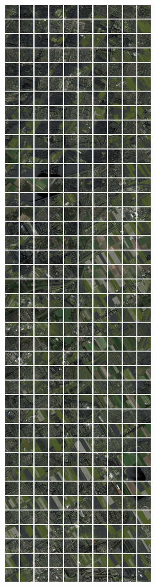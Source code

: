 <html>
<div>
<img src="https://github.com/HakkaTjakka/NL_TILE_MAP/blob/main/18/614/-1054/r.6140.-10540.png" height="44" width="44">
<img src="https://github.com/HakkaTjakka/NL_TILE_MAP/blob/main/18/614/-1054/r.6141.-10540.png" height="44" width="44">
<img src="https://github.com/HakkaTjakka/NL_TILE_MAP/blob/main/18/614/-1054/r.6142.-10540.png" height="44" width="44">
<img src="https://github.com/HakkaTjakka/NL_TILE_MAP/blob/main/18/614/-1054/r.6143.-10540.png" height="44" width="44">
<img src="https://github.com/HakkaTjakka/NL_TILE_MAP/blob/main/18/614/-1054/r.6144.-10540.png" height="44" width="44">
<img src="https://github.com/HakkaTjakka/NL_TILE_MAP/blob/main/18/614/-1054/r.6145.-10540.png" height="44" width="44">
<img src="https://github.com/HakkaTjakka/NL_TILE_MAP/blob/main/18/614/-1054/r.6146.-10540.png" height="44" width="44">
<img src="https://github.com/HakkaTjakka/NL_TILE_MAP/blob/main/18/614/-1054/r.6147.-10540.png" height="44" width="44">
<img src="https://github.com/HakkaTjakka/NL_TILE_MAP/blob/main/18/614/-1054/r.6148.-10540.png" height="44" width="44">
<img src="https://github.com/HakkaTjakka/NL_TILE_MAP/blob/main/18/614/-1054/r.6149.-10540.png" height="44" width="44">
<img src="https://github.com/HakkaTjakka/NL_TILE_MAP/blob/main/18/615/-1054/r.6150.-10540.png" height="44" width="44">
<img src="https://github.com/HakkaTjakka/NL_TILE_MAP/blob/main/18/615/-1054/r.6151.-10540.png" height="44" width="44">
<img src="https://github.com/HakkaTjakka/NL_TILE_MAP/blob/main/18/615/-1054/r.6152.-10540.png" height="44" width="44">
<img src="https://github.com/HakkaTjakka/NL_TILE_MAP/blob/main/18/615/-1054/r.6153.-10540.png" height="44" width="44">
<img src="https://github.com/HakkaTjakka/NL_TILE_MAP/blob/main/18/615/-1054/r.6154.-10540.png" height="44" width="44">
<img src="https://github.com/HakkaTjakka/NL_TILE_MAP/blob/main/18/615/-1054/r.6155.-10540.png" height="44" width="44">
<img src="https://github.com/HakkaTjakka/NL_TILE_MAP/blob/main/18/615/-1054/r.6156.-10540.png" height="44" width="44">
<img src="https://github.com/HakkaTjakka/NL_TILE_MAP/blob/main/18/615/-1054/r.6157.-10540.png" height="44" width="44">
<img src="https://github.com/HakkaTjakka/NL_TILE_MAP/blob/main/18/615/-1054/r.6158.-10540.png" height="44" width="44">
<img src="https://github.com/HakkaTjakka/NL_TILE_MAP/blob/main/18/615/-1054/r.6159.-10540.png" height="44" width="44">
<br>
<img src="https://github.com/HakkaTjakka/NL_TILE_MAP/blob/main/18/614/-1054/r.6140.-10539.png" height="44" width="44">
<img src="https://github.com/HakkaTjakka/NL_TILE_MAP/blob/main/18/614/-1054/r.6141.-10539.png" height="44" width="44">
<img src="https://github.com/HakkaTjakka/NL_TILE_MAP/blob/main/18/614/-1054/r.6142.-10539.png" height="44" width="44">
<img src="https://github.com/HakkaTjakka/NL_TILE_MAP/blob/main/18/614/-1054/r.6143.-10539.png" height="44" width="44">
<img src="https://github.com/HakkaTjakka/NL_TILE_MAP/blob/main/18/614/-1054/r.6144.-10539.png" height="44" width="44">
<img src="https://github.com/HakkaTjakka/NL_TILE_MAP/blob/main/18/614/-1054/r.6145.-10539.png" height="44" width="44">
<img src="https://github.com/HakkaTjakka/NL_TILE_MAP/blob/main/18/614/-1054/r.6146.-10539.png" height="44" width="44">
<img src="https://github.com/HakkaTjakka/NL_TILE_MAP/blob/main/18/614/-1054/r.6147.-10539.png" height="44" width="44">
<img src="https://github.com/HakkaTjakka/NL_TILE_MAP/blob/main/18/614/-1054/r.6148.-10539.png" height="44" width="44">
<img src="https://github.com/HakkaTjakka/NL_TILE_MAP/blob/main/18/614/-1054/r.6149.-10539.png" height="44" width="44">
<img src="https://github.com/HakkaTjakka/NL_TILE_MAP/blob/main/18/615/-1054/r.6150.-10539.png" height="44" width="44">
<img src="https://github.com/HakkaTjakka/NL_TILE_MAP/blob/main/18/615/-1054/r.6151.-10539.png" height="44" width="44">
<img src="https://github.com/HakkaTjakka/NL_TILE_MAP/blob/main/18/615/-1054/r.6152.-10539.png" height="44" width="44">
<img src="https://github.com/HakkaTjakka/NL_TILE_MAP/blob/main/18/615/-1054/r.6153.-10539.png" height="44" width="44">
<img src="https://github.com/HakkaTjakka/NL_TILE_MAP/blob/main/18/615/-1054/r.6154.-10539.png" height="44" width="44">
<img src="https://github.com/HakkaTjakka/NL_TILE_MAP/blob/main/18/615/-1054/r.6155.-10539.png" height="44" width="44">
<img src="https://github.com/HakkaTjakka/NL_TILE_MAP/blob/main/18/615/-1054/r.6156.-10539.png" height="44" width="44">
<img src="https://github.com/HakkaTjakka/NL_TILE_MAP/blob/main/18/615/-1054/r.6157.-10539.png" height="44" width="44">
<img src="https://github.com/HakkaTjakka/NL_TILE_MAP/blob/main/18/615/-1054/r.6158.-10539.png" height="44" width="44">
<img src="https://github.com/HakkaTjakka/NL_TILE_MAP/blob/main/18/615/-1054/r.6159.-10539.png" height="44" width="44">
<br>
<img src="https://github.com/HakkaTjakka/NL_TILE_MAP/blob/main/18/614/-1054/r.6140.-10538.png" height="44" width="44">
<img src="https://github.com/HakkaTjakka/NL_TILE_MAP/blob/main/18/614/-1054/r.6141.-10538.png" height="44" width="44">
<img src="https://github.com/HakkaTjakka/NL_TILE_MAP/blob/main/18/614/-1054/r.6142.-10538.png" height="44" width="44">
<img src="https://github.com/HakkaTjakka/NL_TILE_MAP/blob/main/18/614/-1054/r.6143.-10538.png" height="44" width="44">
<img src="https://github.com/HakkaTjakka/NL_TILE_MAP/blob/main/18/614/-1054/r.6144.-10538.png" height="44" width="44">
<img src="https://github.com/HakkaTjakka/NL_TILE_MAP/blob/main/18/614/-1054/r.6145.-10538.png" height="44" width="44">
<img src="https://github.com/HakkaTjakka/NL_TILE_MAP/blob/main/18/614/-1054/r.6146.-10538.png" height="44" width="44">
<img src="https://github.com/HakkaTjakka/NL_TILE_MAP/blob/main/18/614/-1054/r.6147.-10538.png" height="44" width="44">
<img src="https://github.com/HakkaTjakka/NL_TILE_MAP/blob/main/18/614/-1054/r.6148.-10538.png" height="44" width="44">
<img src="https://github.com/HakkaTjakka/NL_TILE_MAP/blob/main/18/614/-1054/r.6149.-10538.png" height="44" width="44">
<img src="https://github.com/HakkaTjakka/NL_TILE_MAP/blob/main/18/615/-1054/r.6150.-10538.png" height="44" width="44">
<img src="https://github.com/HakkaTjakka/NL_TILE_MAP/blob/main/18/615/-1054/r.6151.-10538.png" height="44" width="44">
<img src="https://github.com/HakkaTjakka/NL_TILE_MAP/blob/main/18/615/-1054/r.6152.-10538.png" height="44" width="44">
<img src="https://github.com/HakkaTjakka/NL_TILE_MAP/blob/main/18/615/-1054/r.6153.-10538.png" height="44" width="44">
<img src="https://github.com/HakkaTjakka/NL_TILE_MAP/blob/main/18/615/-1054/r.6154.-10538.png" height="44" width="44">
<img src="https://github.com/HakkaTjakka/NL_TILE_MAP/blob/main/18/615/-1054/r.6155.-10538.png" height="44" width="44">
<img src="https://github.com/HakkaTjakka/NL_TILE_MAP/blob/main/18/615/-1054/r.6156.-10538.png" height="44" width="44">
<img src="https://github.com/HakkaTjakka/NL_TILE_MAP/blob/main/18/615/-1054/r.6157.-10538.png" height="44" width="44">
<img src="https://github.com/HakkaTjakka/NL_TILE_MAP/blob/main/18/615/-1054/r.6158.-10538.png" height="44" width="44">
<img src="https://github.com/HakkaTjakka/NL_TILE_MAP/blob/main/18/615/-1054/r.6159.-10538.png" height="44" width="44">
<br>
<img src="https://github.com/HakkaTjakka/NL_TILE_MAP/blob/main/18/614/-1054/r.6140.-10537.png" height="44" width="44">
<img src="https://github.com/HakkaTjakka/NL_TILE_MAP/blob/main/18/614/-1054/r.6141.-10537.png" height="44" width="44">
<img src="https://github.com/HakkaTjakka/NL_TILE_MAP/blob/main/18/614/-1054/r.6142.-10537.png" height="44" width="44">
<img src="https://github.com/HakkaTjakka/NL_TILE_MAP/blob/main/18/614/-1054/r.6143.-10537.png" height="44" width="44">
<img src="https://github.com/HakkaTjakka/NL_TILE_MAP/blob/main/18/614/-1054/r.6144.-10537.png" height="44" width="44">
<img src="https://github.com/HakkaTjakka/NL_TILE_MAP/blob/main/18/614/-1054/r.6145.-10537.png" height="44" width="44">
<img src="https://github.com/HakkaTjakka/NL_TILE_MAP/blob/main/18/614/-1054/r.6146.-10537.png" height="44" width="44">
<img src="https://github.com/HakkaTjakka/NL_TILE_MAP/blob/main/18/614/-1054/r.6147.-10537.png" height="44" width="44">
<img src="https://github.com/HakkaTjakka/NL_TILE_MAP/blob/main/18/614/-1054/r.6148.-10537.png" height="44" width="44">
<img src="https://github.com/HakkaTjakka/NL_TILE_MAP/blob/main/18/614/-1054/r.6149.-10537.png" height="44" width="44">
<img src="https://github.com/HakkaTjakka/NL_TILE_MAP/blob/main/18/615/-1054/r.6150.-10537.png" height="44" width="44">
<img src="https://github.com/HakkaTjakka/NL_TILE_MAP/blob/main/18/615/-1054/r.6151.-10537.png" height="44" width="44">
<img src="https://github.com/HakkaTjakka/NL_TILE_MAP/blob/main/18/615/-1054/r.6152.-10537.png" height="44" width="44">
<img src="https://github.com/HakkaTjakka/NL_TILE_MAP/blob/main/18/615/-1054/r.6153.-10537.png" height="44" width="44">
<img src="https://github.com/HakkaTjakka/NL_TILE_MAP/blob/main/18/615/-1054/r.6154.-10537.png" height="44" width="44">
<img src="https://github.com/HakkaTjakka/NL_TILE_MAP/blob/main/18/615/-1054/r.6155.-10537.png" height="44" width="44">
<img src="https://github.com/HakkaTjakka/NL_TILE_MAP/blob/main/18/615/-1054/r.6156.-10537.png" height="44" width="44">
<img src="https://github.com/HakkaTjakka/NL_TILE_MAP/blob/main/18/615/-1054/r.6157.-10537.png" height="44" width="44">
<img src="https://github.com/HakkaTjakka/NL_TILE_MAP/blob/main/18/615/-1054/r.6158.-10537.png" height="44" width="44">
<img src="https://github.com/HakkaTjakka/NL_TILE_MAP/blob/main/18/615/-1054/r.6159.-10537.png" height="44" width="44">
<br>
<img src="https://github.com/HakkaTjakka/NL_TILE_MAP/blob/main/18/614/-1054/r.6140.-10536.png" height="44" width="44">
<img src="https://github.com/HakkaTjakka/NL_TILE_MAP/blob/main/18/614/-1054/r.6141.-10536.png" height="44" width="44">
<img src="https://github.com/HakkaTjakka/NL_TILE_MAP/blob/main/18/614/-1054/r.6142.-10536.png" height="44" width="44">
<img src="https://github.com/HakkaTjakka/NL_TILE_MAP/blob/main/18/614/-1054/r.6143.-10536.png" height="44" width="44">
<img src="https://github.com/HakkaTjakka/NL_TILE_MAP/blob/main/18/614/-1054/r.6144.-10536.png" height="44" width="44">
<img src="https://github.com/HakkaTjakka/NL_TILE_MAP/blob/main/18/614/-1054/r.6145.-10536.png" height="44" width="44">
<img src="https://github.com/HakkaTjakka/NL_TILE_MAP/blob/main/18/614/-1054/r.6146.-10536.png" height="44" width="44">
<img src="https://github.com/HakkaTjakka/NL_TILE_MAP/blob/main/18/614/-1054/r.6147.-10536.png" height="44" width="44">
<img src="https://github.com/HakkaTjakka/NL_TILE_MAP/blob/main/18/614/-1054/r.6148.-10536.png" height="44" width="44">
<img src="https://github.com/HakkaTjakka/NL_TILE_MAP/blob/main/18/614/-1054/r.6149.-10536.png" height="44" width="44">
<img src="https://github.com/HakkaTjakka/NL_TILE_MAP/blob/main/18/615/-1054/r.6150.-10536.png" height="44" width="44">
<img src="https://github.com/HakkaTjakka/NL_TILE_MAP/blob/main/18/615/-1054/r.6151.-10536.png" height="44" width="44">
<img src="https://github.com/HakkaTjakka/NL_TILE_MAP/blob/main/18/615/-1054/r.6152.-10536.png" height="44" width="44">
<img src="https://github.com/HakkaTjakka/NL_TILE_MAP/blob/main/18/615/-1054/r.6153.-10536.png" height="44" width="44">
<img src="https://github.com/HakkaTjakka/NL_TILE_MAP/blob/main/18/615/-1054/r.6154.-10536.png" height="44" width="44">
<img src="https://github.com/HakkaTjakka/NL_TILE_MAP/blob/main/18/615/-1054/r.6155.-10536.png" height="44" width="44">
<img src="https://github.com/HakkaTjakka/NL_TILE_MAP/blob/main/18/615/-1054/r.6156.-10536.png" height="44" width="44">
<img src="https://github.com/HakkaTjakka/NL_TILE_MAP/blob/main/18/615/-1054/r.6157.-10536.png" height="44" width="44">
<img src="https://github.com/HakkaTjakka/NL_TILE_MAP/blob/main/18/615/-1054/r.6158.-10536.png" height="44" width="44">
<img src="https://github.com/HakkaTjakka/NL_TILE_MAP/blob/main/18/615/-1054/r.6159.-10536.png" height="44" width="44">
<br>
<img src="https://github.com/HakkaTjakka/NL_TILE_MAP/blob/main/18/614/-1054/r.6140.-10535.png" height="44" width="44">
<img src="https://github.com/HakkaTjakka/NL_TILE_MAP/blob/main/18/614/-1054/r.6141.-10535.png" height="44" width="44">
<img src="https://github.com/HakkaTjakka/NL_TILE_MAP/blob/main/18/614/-1054/r.6142.-10535.png" height="44" width="44">
<img src="https://github.com/HakkaTjakka/NL_TILE_MAP/blob/main/18/614/-1054/r.6143.-10535.png" height="44" width="44">
<img src="https://github.com/HakkaTjakka/NL_TILE_MAP/blob/main/18/614/-1054/r.6144.-10535.png" height="44" width="44">
<img src="https://github.com/HakkaTjakka/NL_TILE_MAP/blob/main/18/614/-1054/r.6145.-10535.png" height="44" width="44">
<img src="https://github.com/HakkaTjakka/NL_TILE_MAP/blob/main/18/614/-1054/r.6146.-10535.png" height="44" width="44">
<img src="https://github.com/HakkaTjakka/NL_TILE_MAP/blob/main/18/614/-1054/r.6147.-10535.png" height="44" width="44">
<img src="https://github.com/HakkaTjakka/NL_TILE_MAP/blob/main/18/614/-1054/r.6148.-10535.png" height="44" width="44">
<img src="https://github.com/HakkaTjakka/NL_TILE_MAP/blob/main/18/614/-1054/r.6149.-10535.png" height="44" width="44">
<img src="https://github.com/HakkaTjakka/NL_TILE_MAP/blob/main/18/615/-1054/r.6150.-10535.png" height="44" width="44">
<img src="https://github.com/HakkaTjakka/NL_TILE_MAP/blob/main/18/615/-1054/r.6151.-10535.png" height="44" width="44">
<img src="https://github.com/HakkaTjakka/NL_TILE_MAP/blob/main/18/615/-1054/r.6152.-10535.png" height="44" width="44">
<img src="https://github.com/HakkaTjakka/NL_TILE_MAP/blob/main/18/615/-1054/r.6153.-10535.png" height="44" width="44">
<img src="https://github.com/HakkaTjakka/NL_TILE_MAP/blob/main/18/615/-1054/r.6154.-10535.png" height="44" width="44">
<img src="https://github.com/HakkaTjakka/NL_TILE_MAP/blob/main/18/615/-1054/r.6155.-10535.png" height="44" width="44">
<img src="https://github.com/HakkaTjakka/NL_TILE_MAP/blob/main/18/615/-1054/r.6156.-10535.png" height="44" width="44">
<img src="https://github.com/HakkaTjakka/NL_TILE_MAP/blob/main/18/615/-1054/r.6157.-10535.png" height="44" width="44">
<img src="https://github.com/HakkaTjakka/NL_TILE_MAP/blob/main/18/615/-1054/r.6158.-10535.png" height="44" width="44">
<img src="https://github.com/HakkaTjakka/NL_TILE_MAP/blob/main/18/615/-1054/r.6159.-10535.png" height="44" width="44">
<br>
<img src="https://github.com/HakkaTjakka/NL_TILE_MAP/blob/main/18/614/-1054/r.6140.-10534.png" height="44" width="44">
<img src="https://github.com/HakkaTjakka/NL_TILE_MAP/blob/main/18/614/-1054/r.6141.-10534.png" height="44" width="44">
<img src="https://github.com/HakkaTjakka/NL_TILE_MAP/blob/main/18/614/-1054/r.6142.-10534.png" height="44" width="44">
<img src="https://github.com/HakkaTjakka/NL_TILE_MAP/blob/main/18/614/-1054/r.6143.-10534.png" height="44" width="44">
<img src="https://github.com/HakkaTjakka/NL_TILE_MAP/blob/main/18/614/-1054/r.6144.-10534.png" height="44" width="44">
<img src="https://github.com/HakkaTjakka/NL_TILE_MAP/blob/main/18/614/-1054/r.6145.-10534.png" height="44" width="44">
<img src="https://github.com/HakkaTjakka/NL_TILE_MAP/blob/main/18/614/-1054/r.6146.-10534.png" height="44" width="44">
<img src="https://github.com/HakkaTjakka/NL_TILE_MAP/blob/main/18/614/-1054/r.6147.-10534.png" height="44" width="44">
<img src="https://github.com/HakkaTjakka/NL_TILE_MAP/blob/main/18/614/-1054/r.6148.-10534.png" height="44" width="44">
<img src="https://github.com/HakkaTjakka/NL_TILE_MAP/blob/main/18/614/-1054/r.6149.-10534.png" height="44" width="44">
<img src="https://github.com/HakkaTjakka/NL_TILE_MAP/blob/main/18/615/-1054/r.6150.-10534.png" height="44" width="44">
<img src="https://github.com/HakkaTjakka/NL_TILE_MAP/blob/main/18/615/-1054/r.6151.-10534.png" height="44" width="44">
<img src="https://github.com/HakkaTjakka/NL_TILE_MAP/blob/main/18/615/-1054/r.6152.-10534.png" height="44" width="44">
<img src="https://github.com/HakkaTjakka/NL_TILE_MAP/blob/main/18/615/-1054/r.6153.-10534.png" height="44" width="44">
<img src="https://github.com/HakkaTjakka/NL_TILE_MAP/blob/main/18/615/-1054/r.6154.-10534.png" height="44" width="44">
<img src="https://github.com/HakkaTjakka/NL_TILE_MAP/blob/main/18/615/-1054/r.6155.-10534.png" height="44" width="44">
<img src="https://github.com/HakkaTjakka/NL_TILE_MAP/blob/main/18/615/-1054/r.6156.-10534.png" height="44" width="44">
<img src="https://github.com/HakkaTjakka/NL_TILE_MAP/blob/main/18/615/-1054/r.6157.-10534.png" height="44" width="44">
<img src="https://github.com/HakkaTjakka/NL_TILE_MAP/blob/main/18/615/-1054/r.6158.-10534.png" height="44" width="44">
<img src="https://github.com/HakkaTjakka/NL_TILE_MAP/blob/main/18/615/-1054/r.6159.-10534.png" height="44" width="44">
<br>
<img src="https://github.com/HakkaTjakka/NL_TILE_MAP/blob/main/18/614/-1054/r.6140.-10533.png" height="44" width="44">
<img src="https://github.com/HakkaTjakka/NL_TILE_MAP/blob/main/18/614/-1054/r.6141.-10533.png" height="44" width="44">
<img src="https://github.com/HakkaTjakka/NL_TILE_MAP/blob/main/18/614/-1054/r.6142.-10533.png" height="44" width="44">
<img src="https://github.com/HakkaTjakka/NL_TILE_MAP/blob/main/18/614/-1054/r.6143.-10533.png" height="44" width="44">
<img src="https://github.com/HakkaTjakka/NL_TILE_MAP/blob/main/18/614/-1054/r.6144.-10533.png" height="44" width="44">
<img src="https://github.com/HakkaTjakka/NL_TILE_MAP/blob/main/18/614/-1054/r.6145.-10533.png" height="44" width="44">
<img src="https://github.com/HakkaTjakka/NL_TILE_MAP/blob/main/18/614/-1054/r.6146.-10533.png" height="44" width="44">
<img src="https://github.com/HakkaTjakka/NL_TILE_MAP/blob/main/18/614/-1054/r.6147.-10533.png" height="44" width="44">
<img src="https://github.com/HakkaTjakka/NL_TILE_MAP/blob/main/18/614/-1054/r.6148.-10533.png" height="44" width="44">
<img src="https://github.com/HakkaTjakka/NL_TILE_MAP/blob/main/18/614/-1054/r.6149.-10533.png" height="44" width="44">
<img src="https://github.com/HakkaTjakka/NL_TILE_MAP/blob/main/18/615/-1054/r.6150.-10533.png" height="44" width="44">
<img src="https://github.com/HakkaTjakka/NL_TILE_MAP/blob/main/18/615/-1054/r.6151.-10533.png" height="44" width="44">
<img src="https://github.com/HakkaTjakka/NL_TILE_MAP/blob/main/18/615/-1054/r.6152.-10533.png" height="44" width="44">
<img src="https://github.com/HakkaTjakka/NL_TILE_MAP/blob/main/18/615/-1054/r.6153.-10533.png" height="44" width="44">
<img src="https://github.com/HakkaTjakka/NL_TILE_MAP/blob/main/18/615/-1054/r.6154.-10533.png" height="44" width="44">
<img src="https://github.com/HakkaTjakka/NL_TILE_MAP/blob/main/18/615/-1054/r.6155.-10533.png" height="44" width="44">
<img src="https://github.com/HakkaTjakka/NL_TILE_MAP/blob/main/18/615/-1054/r.6156.-10533.png" height="44" width="44">
<img src="https://github.com/HakkaTjakka/NL_TILE_MAP/blob/main/18/615/-1054/r.6157.-10533.png" height="44" width="44">
<img src="https://github.com/HakkaTjakka/NL_TILE_MAP/blob/main/18/615/-1054/r.6158.-10533.png" height="44" width="44">
<img src="https://github.com/HakkaTjakka/NL_TILE_MAP/blob/main/18/615/-1054/r.6159.-10533.png" height="44" width="44">
<br>
<img src="https://github.com/HakkaTjakka/NL_TILE_MAP/blob/main/18/614/-1054/r.6140.-10532.png" height="44" width="44">
<img src="https://github.com/HakkaTjakka/NL_TILE_MAP/blob/main/18/614/-1054/r.6141.-10532.png" height="44" width="44">
<img src="https://github.com/HakkaTjakka/NL_TILE_MAP/blob/main/18/614/-1054/r.6142.-10532.png" height="44" width="44">
<img src="https://github.com/HakkaTjakka/NL_TILE_MAP/blob/main/18/614/-1054/r.6143.-10532.png" height="44" width="44">
<img src="https://github.com/HakkaTjakka/NL_TILE_MAP/blob/main/18/614/-1054/r.6144.-10532.png" height="44" width="44">
<img src="https://github.com/HakkaTjakka/NL_TILE_MAP/blob/main/18/614/-1054/r.6145.-10532.png" height="44" width="44">
<img src="https://github.com/HakkaTjakka/NL_TILE_MAP/blob/main/18/614/-1054/r.6146.-10532.png" height="44" width="44">
<img src="https://github.com/HakkaTjakka/NL_TILE_MAP/blob/main/18/614/-1054/r.6147.-10532.png" height="44" width="44">
<img src="https://github.com/HakkaTjakka/NL_TILE_MAP/blob/main/18/614/-1054/r.6148.-10532.png" height="44" width="44">
<img src="https://github.com/HakkaTjakka/NL_TILE_MAP/blob/main/18/614/-1054/r.6149.-10532.png" height="44" width="44">
<img src="https://github.com/HakkaTjakka/NL_TILE_MAP/blob/main/18/615/-1054/r.6150.-10532.png" height="44" width="44">
<img src="https://github.com/HakkaTjakka/NL_TILE_MAP/blob/main/18/615/-1054/r.6151.-10532.png" height="44" width="44">
<img src="https://github.com/HakkaTjakka/NL_TILE_MAP/blob/main/18/615/-1054/r.6152.-10532.png" height="44" width="44">
<img src="https://github.com/HakkaTjakka/NL_TILE_MAP/blob/main/18/615/-1054/r.6153.-10532.png" height="44" width="44">
<img src="https://github.com/HakkaTjakka/NL_TILE_MAP/blob/main/18/615/-1054/r.6154.-10532.png" height="44" width="44">
<img src="https://github.com/HakkaTjakka/NL_TILE_MAP/blob/main/18/615/-1054/r.6155.-10532.png" height="44" width="44">
<img src="https://github.com/HakkaTjakka/NL_TILE_MAP/blob/main/18/615/-1054/r.6156.-10532.png" height="44" width="44">
<img src="https://github.com/HakkaTjakka/NL_TILE_MAP/blob/main/18/615/-1054/r.6157.-10532.png" height="44" width="44">
<img src="https://github.com/HakkaTjakka/NL_TILE_MAP/blob/main/18/615/-1054/r.6158.-10532.png" height="44" width="44">
<img src="https://github.com/HakkaTjakka/NL_TILE_MAP/blob/main/18/615/-1054/r.6159.-10532.png" height="44" width="44">
<br>
<img src="https://github.com/HakkaTjakka/NL_TILE_MAP/blob/main/18/614/-1054/r.6140.-10531.png" height="44" width="44">
<img src="https://github.com/HakkaTjakka/NL_TILE_MAP/blob/main/18/614/-1054/r.6141.-10531.png" height="44" width="44">
<img src="https://github.com/HakkaTjakka/NL_TILE_MAP/blob/main/18/614/-1054/r.6142.-10531.png" height="44" width="44">
<img src="https://github.com/HakkaTjakka/NL_TILE_MAP/blob/main/18/614/-1054/r.6143.-10531.png" height="44" width="44">
<img src="https://github.com/HakkaTjakka/NL_TILE_MAP/blob/main/18/614/-1054/r.6144.-10531.png" height="44" width="44">
<img src="https://github.com/HakkaTjakka/NL_TILE_MAP/blob/main/18/614/-1054/r.6145.-10531.png" height="44" width="44">
<img src="https://github.com/HakkaTjakka/NL_TILE_MAP/blob/main/18/614/-1054/r.6146.-10531.png" height="44" width="44">
<img src="https://github.com/HakkaTjakka/NL_TILE_MAP/blob/main/18/614/-1054/r.6147.-10531.png" height="44" width="44">
<img src="https://github.com/HakkaTjakka/NL_TILE_MAP/blob/main/18/614/-1054/r.6148.-10531.png" height="44" width="44">
<img src="https://github.com/HakkaTjakka/NL_TILE_MAP/blob/main/18/614/-1054/r.6149.-10531.png" height="44" width="44">
<img src="https://github.com/HakkaTjakka/NL_TILE_MAP/blob/main/18/615/-1054/r.6150.-10531.png" height="44" width="44">
<img src="https://github.com/HakkaTjakka/NL_TILE_MAP/blob/main/18/615/-1054/r.6151.-10531.png" height="44" width="44">
<img src="https://github.com/HakkaTjakka/NL_TILE_MAP/blob/main/18/615/-1054/r.6152.-10531.png" height="44" width="44">
<img src="https://github.com/HakkaTjakka/NL_TILE_MAP/blob/main/18/615/-1054/r.6153.-10531.png" height="44" width="44">
<img src="https://github.com/HakkaTjakka/NL_TILE_MAP/blob/main/18/615/-1054/r.6154.-10531.png" height="44" width="44">
<img src="https://github.com/HakkaTjakka/NL_TILE_MAP/blob/main/18/615/-1054/r.6155.-10531.png" height="44" width="44">
<img src="https://github.com/HakkaTjakka/NL_TILE_MAP/blob/main/18/615/-1054/r.6156.-10531.png" height="44" width="44">
<img src="https://github.com/HakkaTjakka/NL_TILE_MAP/blob/main/18/615/-1054/r.6157.-10531.png" height="44" width="44">
<img src="https://github.com/HakkaTjakka/NL_TILE_MAP/blob/main/18/615/-1054/r.6158.-10531.png" height="44" width="44">
<img src="https://github.com/HakkaTjakka/NL_TILE_MAP/blob/main/18/615/-1054/r.6159.-10531.png" height="44" width="44">
<br>
<img src="https://github.com/HakkaTjakka/NL_TILE_MAP/blob/main/18/614/-1053/r.6140.-10530.png" height="44" width="44">
<img src="https://github.com/HakkaTjakka/NL_TILE_MAP/blob/main/18/614/-1053/r.6141.-10530.png" height="44" width="44">
<img src="https://github.com/HakkaTjakka/NL_TILE_MAP/blob/main/18/614/-1053/r.6142.-10530.png" height="44" width="44">
<img src="https://github.com/HakkaTjakka/NL_TILE_MAP/blob/main/18/614/-1053/r.6143.-10530.png" height="44" width="44">
<img src="https://github.com/HakkaTjakka/NL_TILE_MAP/blob/main/18/614/-1053/r.6144.-10530.png" height="44" width="44">
<img src="https://github.com/HakkaTjakka/NL_TILE_MAP/blob/main/18/614/-1053/r.6145.-10530.png" height="44" width="44">
<img src="https://github.com/HakkaTjakka/NL_TILE_MAP/blob/main/18/614/-1053/r.6146.-10530.png" height="44" width="44">
<img src="https://github.com/HakkaTjakka/NL_TILE_MAP/blob/main/18/614/-1053/r.6147.-10530.png" height="44" width="44">
<img src="https://github.com/HakkaTjakka/NL_TILE_MAP/blob/main/18/614/-1053/r.6148.-10530.png" height="44" width="44">
<img src="https://github.com/HakkaTjakka/NL_TILE_MAP/blob/main/18/614/-1053/r.6149.-10530.png" height="44" width="44">
<img src="https://github.com/HakkaTjakka/NL_TILE_MAP/blob/main/18/615/-1053/r.6150.-10530.png" height="44" width="44">
<img src="https://github.com/HakkaTjakka/NL_TILE_MAP/blob/main/18/615/-1053/r.6151.-10530.png" height="44" width="44">
<img src="https://github.com/HakkaTjakka/NL_TILE_MAP/blob/main/18/615/-1053/r.6152.-10530.png" height="44" width="44">
<img src="https://github.com/HakkaTjakka/NL_TILE_MAP/blob/main/18/615/-1053/r.6153.-10530.png" height="44" width="44">
<img src="https://github.com/HakkaTjakka/NL_TILE_MAP/blob/main/18/615/-1053/r.6154.-10530.png" height="44" width="44">
<img src="https://github.com/HakkaTjakka/NL_TILE_MAP/blob/main/18/615/-1053/r.6155.-10530.png" height="44" width="44">
<img src="https://github.com/HakkaTjakka/NL_TILE_MAP/blob/main/18/615/-1053/r.6156.-10530.png" height="44" width="44">
<img src="https://github.com/HakkaTjakka/NL_TILE_MAP/blob/main/18/615/-1053/r.6157.-10530.png" height="44" width="44">
<img src="https://github.com/HakkaTjakka/NL_TILE_MAP/blob/main/18/615/-1053/r.6158.-10530.png" height="44" width="44">
<img src="https://github.com/HakkaTjakka/NL_TILE_MAP/blob/main/18/615/-1053/r.6159.-10530.png" height="44" width="44">
<br>
<img src="https://github.com/HakkaTjakka/NL_TILE_MAP/blob/main/18/614/-1053/r.6140.-10529.png" height="44" width="44">
<img src="https://github.com/HakkaTjakka/NL_TILE_MAP/blob/main/18/614/-1053/r.6141.-10529.png" height="44" width="44">
<img src="https://github.com/HakkaTjakka/NL_TILE_MAP/blob/main/18/614/-1053/r.6142.-10529.png" height="44" width="44">
<img src="https://github.com/HakkaTjakka/NL_TILE_MAP/blob/main/18/614/-1053/r.6143.-10529.png" height="44" width="44">
<img src="https://github.com/HakkaTjakka/NL_TILE_MAP/blob/main/18/614/-1053/r.6144.-10529.png" height="44" width="44">
<img src="https://github.com/HakkaTjakka/NL_TILE_MAP/blob/main/18/614/-1053/r.6145.-10529.png" height="44" width="44">
<img src="https://github.com/HakkaTjakka/NL_TILE_MAP/blob/main/18/614/-1053/r.6146.-10529.png" height="44" width="44">
<img src="https://github.com/HakkaTjakka/NL_TILE_MAP/blob/main/18/614/-1053/r.6147.-10529.png" height="44" width="44">
<img src="https://github.com/HakkaTjakka/NL_TILE_MAP/blob/main/18/614/-1053/r.6148.-10529.png" height="44" width="44">
<img src="https://github.com/HakkaTjakka/NL_TILE_MAP/blob/main/18/614/-1053/r.6149.-10529.png" height="44" width="44">
<img src="https://github.com/HakkaTjakka/NL_TILE_MAP/blob/main/18/615/-1053/r.6150.-10529.png" height="44" width="44">
<img src="https://github.com/HakkaTjakka/NL_TILE_MAP/blob/main/18/615/-1053/r.6151.-10529.png" height="44" width="44">
<img src="https://github.com/HakkaTjakka/NL_TILE_MAP/blob/main/18/615/-1053/r.6152.-10529.png" height="44" width="44">
<img src="https://github.com/HakkaTjakka/NL_TILE_MAP/blob/main/18/615/-1053/r.6153.-10529.png" height="44" width="44">
<img src="https://github.com/HakkaTjakka/NL_TILE_MAP/blob/main/18/615/-1053/r.6154.-10529.png" height="44" width="44">
<img src="https://github.com/HakkaTjakka/NL_TILE_MAP/blob/main/18/615/-1053/r.6155.-10529.png" height="44" width="44">
<img src="https://github.com/HakkaTjakka/NL_TILE_MAP/blob/main/18/615/-1053/r.6156.-10529.png" height="44" width="44">
<img src="https://github.com/HakkaTjakka/NL_TILE_MAP/blob/main/18/615/-1053/r.6157.-10529.png" height="44" width="44">
<img src="https://github.com/HakkaTjakka/NL_TILE_MAP/blob/main/18/615/-1053/r.6158.-10529.png" height="44" width="44">
<img src="https://github.com/HakkaTjakka/NL_TILE_MAP/blob/main/18/615/-1053/r.6159.-10529.png" height="44" width="44">
<br>
<img src="https://github.com/HakkaTjakka/NL_TILE_MAP/blob/main/18/614/-1053/r.6140.-10528.png" height="44" width="44">
<img src="https://github.com/HakkaTjakka/NL_TILE_MAP/blob/main/18/614/-1053/r.6141.-10528.png" height="44" width="44">
<img src="https://github.com/HakkaTjakka/NL_TILE_MAP/blob/main/18/614/-1053/r.6142.-10528.png" height="44" width="44">
<img src="https://github.com/HakkaTjakka/NL_TILE_MAP/blob/main/18/614/-1053/r.6143.-10528.png" height="44" width="44">
<img src="https://github.com/HakkaTjakka/NL_TILE_MAP/blob/main/18/614/-1053/r.6144.-10528.png" height="44" width="44">
<img src="https://github.com/HakkaTjakka/NL_TILE_MAP/blob/main/18/614/-1053/r.6145.-10528.png" height="44" width="44">
<img src="https://github.com/HakkaTjakka/NL_TILE_MAP/blob/main/18/614/-1053/r.6146.-10528.png" height="44" width="44">
<img src="https://github.com/HakkaTjakka/NL_TILE_MAP/blob/main/18/614/-1053/r.6147.-10528.png" height="44" width="44">
<img src="https://github.com/HakkaTjakka/NL_TILE_MAP/blob/main/18/614/-1053/r.6148.-10528.png" height="44" width="44">
<img src="https://github.com/HakkaTjakka/NL_TILE_MAP/blob/main/18/614/-1053/r.6149.-10528.png" height="44" width="44">
<img src="https://github.com/HakkaTjakka/NL_TILE_MAP/blob/main/18/615/-1053/r.6150.-10528.png" height="44" width="44">
<img src="https://github.com/HakkaTjakka/NL_TILE_MAP/blob/main/18/615/-1053/r.6151.-10528.png" height="44" width="44">
<img src="https://github.com/HakkaTjakka/NL_TILE_MAP/blob/main/18/615/-1053/r.6152.-10528.png" height="44" width="44">
<img src="https://github.com/HakkaTjakka/NL_TILE_MAP/blob/main/18/615/-1053/r.6153.-10528.png" height="44" width="44">
<img src="https://github.com/HakkaTjakka/NL_TILE_MAP/blob/main/18/615/-1053/r.6154.-10528.png" height="44" width="44">
<img src="https://github.com/HakkaTjakka/NL_TILE_MAP/blob/main/18/615/-1053/r.6155.-10528.png" height="44" width="44">
<img src="https://github.com/HakkaTjakka/NL_TILE_MAP/blob/main/18/615/-1053/r.6156.-10528.png" height="44" width="44">
<img src="https://github.com/HakkaTjakka/NL_TILE_MAP/blob/main/18/615/-1053/r.6157.-10528.png" height="44" width="44">
<img src="https://github.com/HakkaTjakka/NL_TILE_MAP/blob/main/18/615/-1053/r.6158.-10528.png" height="44" width="44">
<img src="https://github.com/HakkaTjakka/NL_TILE_MAP/blob/main/18/615/-1053/r.6159.-10528.png" height="44" width="44">
<br>
<img src="https://github.com/HakkaTjakka/NL_TILE_MAP/blob/main/18/614/-1053/r.6140.-10527.png" height="44" width="44">
<img src="https://github.com/HakkaTjakka/NL_TILE_MAP/blob/main/18/614/-1053/r.6141.-10527.png" height="44" width="44">
<img src="https://github.com/HakkaTjakka/NL_TILE_MAP/blob/main/18/614/-1053/r.6142.-10527.png" height="44" width="44">
<img src="https://github.com/HakkaTjakka/NL_TILE_MAP/blob/main/18/614/-1053/r.6143.-10527.png" height="44" width="44">
<img src="https://github.com/HakkaTjakka/NL_TILE_MAP/blob/main/18/614/-1053/r.6144.-10527.png" height="44" width="44">
<img src="https://github.com/HakkaTjakka/NL_TILE_MAP/blob/main/18/614/-1053/r.6145.-10527.png" height="44" width="44">
<img src="https://github.com/HakkaTjakka/NL_TILE_MAP/blob/main/18/614/-1053/r.6146.-10527.png" height="44" width="44">
<img src="https://github.com/HakkaTjakka/NL_TILE_MAP/blob/main/18/614/-1053/r.6147.-10527.png" height="44" width="44">
<img src="https://github.com/HakkaTjakka/NL_TILE_MAP/blob/main/18/614/-1053/r.6148.-10527.png" height="44" width="44">
<img src="https://github.com/HakkaTjakka/NL_TILE_MAP/blob/main/18/614/-1053/r.6149.-10527.png" height="44" width="44">
<img src="https://github.com/HakkaTjakka/NL_TILE_MAP/blob/main/18/615/-1053/r.6150.-10527.png" height="44" width="44">
<img src="https://github.com/HakkaTjakka/NL_TILE_MAP/blob/main/18/615/-1053/r.6151.-10527.png" height="44" width="44">
<img src="https://github.com/HakkaTjakka/NL_TILE_MAP/blob/main/18/615/-1053/r.6152.-10527.png" height="44" width="44">
<img src="https://github.com/HakkaTjakka/NL_TILE_MAP/blob/main/18/615/-1053/r.6153.-10527.png" height="44" width="44">
<img src="https://github.com/HakkaTjakka/NL_TILE_MAP/blob/main/18/615/-1053/r.6154.-10527.png" height="44" width="44">
<img src="https://github.com/HakkaTjakka/NL_TILE_MAP/blob/main/18/615/-1053/r.6155.-10527.png" height="44" width="44">
<img src="https://github.com/HakkaTjakka/NL_TILE_MAP/blob/main/18/615/-1053/r.6156.-10527.png" height="44" width="44">
<img src="https://github.com/HakkaTjakka/NL_TILE_MAP/blob/main/18/615/-1053/r.6157.-10527.png" height="44" width="44">
<img src="https://github.com/HakkaTjakka/NL_TILE_MAP/blob/main/18/615/-1053/r.6158.-10527.png" height="44" width="44">
<img src="https://github.com/HakkaTjakka/NL_TILE_MAP/blob/main/18/615/-1053/r.6159.-10527.png" height="44" width="44">
<br>
<img src="https://github.com/HakkaTjakka/NL_TILE_MAP/blob/main/18/614/-1053/r.6140.-10526.png" height="44" width="44">
<img src="https://github.com/HakkaTjakka/NL_TILE_MAP/blob/main/18/614/-1053/r.6141.-10526.png" height="44" width="44">
<img src="https://github.com/HakkaTjakka/NL_TILE_MAP/blob/main/18/614/-1053/r.6142.-10526.png" height="44" width="44">
<img src="https://github.com/HakkaTjakka/NL_TILE_MAP/blob/main/18/614/-1053/r.6143.-10526.png" height="44" width="44">
<img src="https://github.com/HakkaTjakka/NL_TILE_MAP/blob/main/18/614/-1053/r.6144.-10526.png" height="44" width="44">
<img src="https://github.com/HakkaTjakka/NL_TILE_MAP/blob/main/18/614/-1053/r.6145.-10526.png" height="44" width="44">
<img src="https://github.com/HakkaTjakka/NL_TILE_MAP/blob/main/18/614/-1053/r.6146.-10526.png" height="44" width="44">
<img src="https://github.com/HakkaTjakka/NL_TILE_MAP/blob/main/18/614/-1053/r.6147.-10526.png" height="44" width="44">
<img src="https://github.com/HakkaTjakka/NL_TILE_MAP/blob/main/18/614/-1053/r.6148.-10526.png" height="44" width="44">
<img src="https://github.com/HakkaTjakka/NL_TILE_MAP/blob/main/18/614/-1053/r.6149.-10526.png" height="44" width="44">
<img src="https://github.com/HakkaTjakka/NL_TILE_MAP/blob/main/18/615/-1053/r.6150.-10526.png" height="44" width="44">
<img src="https://github.com/HakkaTjakka/NL_TILE_MAP/blob/main/18/615/-1053/r.6151.-10526.png" height="44" width="44">
<img src="https://github.com/HakkaTjakka/NL_TILE_MAP/blob/main/18/615/-1053/r.6152.-10526.png" height="44" width="44">
<img src="https://github.com/HakkaTjakka/NL_TILE_MAP/blob/main/18/615/-1053/r.6153.-10526.png" height="44" width="44">
<img src="https://github.com/HakkaTjakka/NL_TILE_MAP/blob/main/18/615/-1053/r.6154.-10526.png" height="44" width="44">
<img src="https://github.com/HakkaTjakka/NL_TILE_MAP/blob/main/18/615/-1053/r.6155.-10526.png" height="44" width="44">
<img src="https://github.com/HakkaTjakka/NL_TILE_MAP/blob/main/18/615/-1053/r.6156.-10526.png" height="44" width="44">
<img src="https://github.com/HakkaTjakka/NL_TILE_MAP/blob/main/18/615/-1053/r.6157.-10526.png" height="44" width="44">
<img src="https://github.com/HakkaTjakka/NL_TILE_MAP/blob/main/18/615/-1053/r.6158.-10526.png" height="44" width="44">
<img src="https://github.com/HakkaTjakka/NL_TILE_MAP/blob/main/18/615/-1053/r.6159.-10526.png" height="44" width="44">
<br>
<img src="https://github.com/HakkaTjakka/NL_TILE_MAP/blob/main/18/614/-1053/r.6140.-10525.png" height="44" width="44">
<img src="https://github.com/HakkaTjakka/NL_TILE_MAP/blob/main/18/614/-1053/r.6141.-10525.png" height="44" width="44">
<img src="https://github.com/HakkaTjakka/NL_TILE_MAP/blob/main/18/614/-1053/r.6142.-10525.png" height="44" width="44">
<img src="https://github.com/HakkaTjakka/NL_TILE_MAP/blob/main/18/614/-1053/r.6143.-10525.png" height="44" width="44">
<img src="https://github.com/HakkaTjakka/NL_TILE_MAP/blob/main/18/614/-1053/r.6144.-10525.png" height="44" width="44">
<img src="https://github.com/HakkaTjakka/NL_TILE_MAP/blob/main/18/614/-1053/r.6145.-10525.png" height="44" width="44">
<img src="https://github.com/HakkaTjakka/NL_TILE_MAP/blob/main/18/614/-1053/r.6146.-10525.png" height="44" width="44">
<img src="https://github.com/HakkaTjakka/NL_TILE_MAP/blob/main/18/614/-1053/r.6147.-10525.png" height="44" width="44">
<img src="https://github.com/HakkaTjakka/NL_TILE_MAP/blob/main/18/614/-1053/r.6148.-10525.png" height="44" width="44">
<img src="https://github.com/HakkaTjakka/NL_TILE_MAP/blob/main/18/614/-1053/r.6149.-10525.png" height="44" width="44">
<img src="https://github.com/HakkaTjakka/NL_TILE_MAP/blob/main/18/615/-1053/r.6150.-10525.png" height="44" width="44">
<img src="https://github.com/HakkaTjakka/NL_TILE_MAP/blob/main/18/615/-1053/r.6151.-10525.png" height="44" width="44">
<img src="https://github.com/HakkaTjakka/NL_TILE_MAP/blob/main/18/615/-1053/r.6152.-10525.png" height="44" width="44">
<img src="https://github.com/HakkaTjakka/NL_TILE_MAP/blob/main/18/615/-1053/r.6153.-10525.png" height="44" width="44">
<img src="https://github.com/HakkaTjakka/NL_TILE_MAP/blob/main/18/615/-1053/r.6154.-10525.png" height="44" width="44">
<img src="https://github.com/HakkaTjakka/NL_TILE_MAP/blob/main/18/615/-1053/r.6155.-10525.png" height="44" width="44">
<img src="https://github.com/HakkaTjakka/NL_TILE_MAP/blob/main/18/615/-1053/r.6156.-10525.png" height="44" width="44">
<img src="https://github.com/HakkaTjakka/NL_TILE_MAP/blob/main/18/615/-1053/r.6157.-10525.png" height="44" width="44">
<img src="https://github.com/HakkaTjakka/NL_TILE_MAP/blob/main/18/615/-1053/r.6158.-10525.png" height="44" width="44">
<img src="https://github.com/HakkaTjakka/NL_TILE_MAP/blob/main/18/615/-1053/r.6159.-10525.png" height="44" width="44">
<br>
<img src="https://github.com/HakkaTjakka/NL_TILE_MAP/blob/main/18/614/-1053/r.6140.-10524.png" height="44" width="44">
<img src="https://github.com/HakkaTjakka/NL_TILE_MAP/blob/main/18/614/-1053/r.6141.-10524.png" height="44" width="44">
<img src="https://github.com/HakkaTjakka/NL_TILE_MAP/blob/main/18/614/-1053/r.6142.-10524.png" height="44" width="44">
<img src="https://github.com/HakkaTjakka/NL_TILE_MAP/blob/main/18/614/-1053/r.6143.-10524.png" height="44" width="44">
<img src="https://github.com/HakkaTjakka/NL_TILE_MAP/blob/main/18/614/-1053/r.6144.-10524.png" height="44" width="44">
<img src="https://github.com/HakkaTjakka/NL_TILE_MAP/blob/main/18/614/-1053/r.6145.-10524.png" height="44" width="44">
<img src="https://github.com/HakkaTjakka/NL_TILE_MAP/blob/main/18/614/-1053/r.6146.-10524.png" height="44" width="44">
<img src="https://github.com/HakkaTjakka/NL_TILE_MAP/blob/main/18/614/-1053/r.6147.-10524.png" height="44" width="44">
<img src="https://github.com/HakkaTjakka/NL_TILE_MAP/blob/main/18/614/-1053/r.6148.-10524.png" height="44" width="44">
<img src="https://github.com/HakkaTjakka/NL_TILE_MAP/blob/main/18/614/-1053/r.6149.-10524.png" height="44" width="44">
<img src="https://github.com/HakkaTjakka/NL_TILE_MAP/blob/main/18/615/-1053/r.6150.-10524.png" height="44" width="44">
<img src="https://github.com/HakkaTjakka/NL_TILE_MAP/blob/main/18/615/-1053/r.6151.-10524.png" height="44" width="44">
<img src="https://github.com/HakkaTjakka/NL_TILE_MAP/blob/main/18/615/-1053/r.6152.-10524.png" height="44" width="44">
<img src="https://github.com/HakkaTjakka/NL_TILE_MAP/blob/main/18/615/-1053/r.6153.-10524.png" height="44" width="44">
<img src="https://github.com/HakkaTjakka/NL_TILE_MAP/blob/main/18/615/-1053/r.6154.-10524.png" height="44" width="44">
<img src="https://github.com/HakkaTjakka/NL_TILE_MAP/blob/main/18/615/-1053/r.6155.-10524.png" height="44" width="44">
<img src="https://github.com/HakkaTjakka/NL_TILE_MAP/blob/main/18/615/-1053/r.6156.-10524.png" height="44" width="44">
<img src="https://github.com/HakkaTjakka/NL_TILE_MAP/blob/main/18/615/-1053/r.6157.-10524.png" height="44" width="44">
<img src="https://github.com/HakkaTjakka/NL_TILE_MAP/blob/main/18/615/-1053/r.6158.-10524.png" height="44" width="44">
<img src="https://github.com/HakkaTjakka/NL_TILE_MAP/blob/main/18/615/-1053/r.6159.-10524.png" height="44" width="44">
<br>
<img src="https://github.com/HakkaTjakka/NL_TILE_MAP/blob/main/18/614/-1053/r.6140.-10523.png" height="44" width="44">
<img src="https://github.com/HakkaTjakka/NL_TILE_MAP/blob/main/18/614/-1053/r.6141.-10523.png" height="44" width="44">
<img src="https://github.com/HakkaTjakka/NL_TILE_MAP/blob/main/18/614/-1053/r.6142.-10523.png" height="44" width="44">
<img src="https://github.com/HakkaTjakka/NL_TILE_MAP/blob/main/18/614/-1053/r.6143.-10523.png" height="44" width="44">
<img src="https://github.com/HakkaTjakka/NL_TILE_MAP/blob/main/18/614/-1053/r.6144.-10523.png" height="44" width="44">
<img src="https://github.com/HakkaTjakka/NL_TILE_MAP/blob/main/18/614/-1053/r.6145.-10523.png" height="44" width="44">
<img src="https://github.com/HakkaTjakka/NL_TILE_MAP/blob/main/18/614/-1053/r.6146.-10523.png" height="44" width="44">
<img src="https://github.com/HakkaTjakka/NL_TILE_MAP/blob/main/18/614/-1053/r.6147.-10523.png" height="44" width="44">
<img src="https://github.com/HakkaTjakka/NL_TILE_MAP/blob/main/18/614/-1053/r.6148.-10523.png" height="44" width="44">
<img src="https://github.com/HakkaTjakka/NL_TILE_MAP/blob/main/18/614/-1053/r.6149.-10523.png" height="44" width="44">
<img src="https://github.com/HakkaTjakka/NL_TILE_MAP/blob/main/18/615/-1053/r.6150.-10523.png" height="44" width="44">
<img src="https://github.com/HakkaTjakka/NL_TILE_MAP/blob/main/18/615/-1053/r.6151.-10523.png" height="44" width="44">
<img src="https://github.com/HakkaTjakka/NL_TILE_MAP/blob/main/18/615/-1053/r.6152.-10523.png" height="44" width="44">
<img src="https://github.com/HakkaTjakka/NL_TILE_MAP/blob/main/18/615/-1053/r.6153.-10523.png" height="44" width="44">
<img src="https://github.com/HakkaTjakka/NL_TILE_MAP/blob/main/18/615/-1053/r.6154.-10523.png" height="44" width="44">
<img src="https://github.com/HakkaTjakka/NL_TILE_MAP/blob/main/18/615/-1053/r.6155.-10523.png" height="44" width="44">
<img src="https://github.com/HakkaTjakka/NL_TILE_MAP/blob/main/18/615/-1053/r.6156.-10523.png" height="44" width="44">
<img src="https://github.com/HakkaTjakka/NL_TILE_MAP/blob/main/18/615/-1053/r.6157.-10523.png" height="44" width="44">
<img src="https://github.com/HakkaTjakka/NL_TILE_MAP/blob/main/18/615/-1053/r.6158.-10523.png" height="44" width="44">
<img src="https://github.com/HakkaTjakka/NL_TILE_MAP/blob/main/18/615/-1053/r.6159.-10523.png" height="44" width="44">
<br>
<img src="https://github.com/HakkaTjakka/NL_TILE_MAP/blob/main/18/614/-1053/r.6140.-10522.png" height="44" width="44">
<img src="https://github.com/HakkaTjakka/NL_TILE_MAP/blob/main/18/614/-1053/r.6141.-10522.png" height="44" width="44">
<img src="https://github.com/HakkaTjakka/NL_TILE_MAP/blob/main/18/614/-1053/r.6142.-10522.png" height="44" width="44">
<img src="https://github.com/HakkaTjakka/NL_TILE_MAP/blob/main/18/614/-1053/r.6143.-10522.png" height="44" width="44">
<img src="https://github.com/HakkaTjakka/NL_TILE_MAP/blob/main/18/614/-1053/r.6144.-10522.png" height="44" width="44">
<img src="https://github.com/HakkaTjakka/NL_TILE_MAP/blob/main/18/614/-1053/r.6145.-10522.png" height="44" width="44">
<img src="https://github.com/HakkaTjakka/NL_TILE_MAP/blob/main/18/614/-1053/r.6146.-10522.png" height="44" width="44">
<img src="https://github.com/HakkaTjakka/NL_TILE_MAP/blob/main/18/614/-1053/r.6147.-10522.png" height="44" width="44">
<img src="https://github.com/HakkaTjakka/NL_TILE_MAP/blob/main/18/614/-1053/r.6148.-10522.png" height="44" width="44">
<img src="https://github.com/HakkaTjakka/NL_TILE_MAP/blob/main/18/614/-1053/r.6149.-10522.png" height="44" width="44">
<img src="https://github.com/HakkaTjakka/NL_TILE_MAP/blob/main/18/615/-1053/r.6150.-10522.png" height="44" width="44">
<img src="https://github.com/HakkaTjakka/NL_TILE_MAP/blob/main/18/615/-1053/r.6151.-10522.png" height="44" width="44">
<img src="https://github.com/HakkaTjakka/NL_TILE_MAP/blob/main/18/615/-1053/r.6152.-10522.png" height="44" width="44">
<img src="https://github.com/HakkaTjakka/NL_TILE_MAP/blob/main/18/615/-1053/r.6153.-10522.png" height="44" width="44">
<img src="https://github.com/HakkaTjakka/NL_TILE_MAP/blob/main/18/615/-1053/r.6154.-10522.png" height="44" width="44">
<img src="https://github.com/HakkaTjakka/NL_TILE_MAP/blob/main/18/615/-1053/r.6155.-10522.png" height="44" width="44">
<img src="https://github.com/HakkaTjakka/NL_TILE_MAP/blob/main/18/615/-1053/r.6156.-10522.png" height="44" width="44">
<img src="https://github.com/HakkaTjakka/NL_TILE_MAP/blob/main/18/615/-1053/r.6157.-10522.png" height="44" width="44">
<img src="https://github.com/HakkaTjakka/NL_TILE_MAP/blob/main/18/615/-1053/r.6158.-10522.png" height="44" width="44">
<img src="https://github.com/HakkaTjakka/NL_TILE_MAP/blob/main/18/615/-1053/r.6159.-10522.png" height="44" width="44">
<br>
<img src="https://github.com/HakkaTjakka/NL_TILE_MAP/blob/main/18/614/-1053/r.6140.-10521.png" height="44" width="44">
<img src="https://github.com/HakkaTjakka/NL_TILE_MAP/blob/main/18/614/-1053/r.6141.-10521.png" height="44" width="44">
<img src="https://github.com/HakkaTjakka/NL_TILE_MAP/blob/main/18/614/-1053/r.6142.-10521.png" height="44" width="44">
<img src="https://github.com/HakkaTjakka/NL_TILE_MAP/blob/main/18/614/-1053/r.6143.-10521.png" height="44" width="44">
<img src="https://github.com/HakkaTjakka/NL_TILE_MAP/blob/main/18/614/-1053/r.6144.-10521.png" height="44" width="44">
<img src="https://github.com/HakkaTjakka/NL_TILE_MAP/blob/main/18/614/-1053/r.6145.-10521.png" height="44" width="44">
<img src="https://github.com/HakkaTjakka/NL_TILE_MAP/blob/main/18/614/-1053/r.6146.-10521.png" height="44" width="44">
<img src="https://github.com/HakkaTjakka/NL_TILE_MAP/blob/main/18/614/-1053/r.6147.-10521.png" height="44" width="44">
<img src="https://github.com/HakkaTjakka/NL_TILE_MAP/blob/main/18/614/-1053/r.6148.-10521.png" height="44" width="44">
<img src="https://github.com/HakkaTjakka/NL_TILE_MAP/blob/main/18/614/-1053/r.6149.-10521.png" height="44" width="44">
<img src="https://github.com/HakkaTjakka/NL_TILE_MAP/blob/main/18/615/-1053/r.6150.-10521.png" height="44" width="44">
<img src="https://github.com/HakkaTjakka/NL_TILE_MAP/blob/main/18/615/-1053/r.6151.-10521.png" height="44" width="44">
<img src="https://github.com/HakkaTjakka/NL_TILE_MAP/blob/main/18/615/-1053/r.6152.-10521.png" height="44" width="44">
<img src="https://github.com/HakkaTjakka/NL_TILE_MAP/blob/main/18/615/-1053/r.6153.-10521.png" height="44" width="44">
<img src="https://github.com/HakkaTjakka/NL_TILE_MAP/blob/main/18/615/-1053/r.6154.-10521.png" height="44" width="44">
<img src="https://github.com/HakkaTjakka/NL_TILE_MAP/blob/main/18/615/-1053/r.6155.-10521.png" height="44" width="44">
<img src="https://github.com/HakkaTjakka/NL_TILE_MAP/blob/main/18/615/-1053/r.6156.-10521.png" height="44" width="44">
<img src="https://github.com/HakkaTjakka/NL_TILE_MAP/blob/main/18/615/-1053/r.6157.-10521.png" height="44" width="44">
<img src="https://github.com/HakkaTjakka/NL_TILE_MAP/blob/main/18/615/-1053/r.6158.-10521.png" height="44" width="44">
<img src="https://github.com/HakkaTjakka/NL_TILE_MAP/blob/main/18/615/-1053/r.6159.-10521.png" height="44" width="44">
<br>
</div>
</html>
